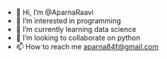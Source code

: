 - 👋 Hi, I’m @AparnaRaavi
- 👀 I’m interested in programming 
- 🌱 I’m currently learning data science
- 💞️ I’m looking to collaborate on python 
- 📫 How to reach me aparna84f@gmail.com

<!---
AparnaRaavi/AparnaRaavi is a ✨ special ✨ repository because its `README.md` (this file) appears on your GitHub profile.
You can click the Preview link to take a look at your changes.
--->
